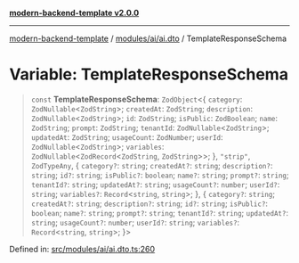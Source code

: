 [**modern-backend-template v2.0.0**](../../../../README.md)

***

[modern-backend-template](../../../../modules.md) / [modules/ai/ai.dto](../README.md) / TemplateResponseSchema

# Variable: TemplateResponseSchema

> `const` **TemplateResponseSchema**: `ZodObject`\<\{ `category`: `ZodNullable`\<`ZodString`\>; `createdAt`: `ZodString`; `description`: `ZodNullable`\<`ZodString`\>; `id`: `ZodString`; `isPublic`: `ZodBoolean`; `name`: `ZodString`; `prompt`: `ZodString`; `tenantId`: `ZodNullable`\<`ZodString`\>; `updatedAt`: `ZodString`; `usageCount`: `ZodNumber`; `userId`: `ZodNullable`\<`ZodString`\>; `variables`: `ZodNullable`\<`ZodRecord`\<`ZodString`, `ZodString`\>\>; \}, `"strip"`, `ZodTypeAny`, \{ `category?`: `string`; `createdAt?`: `string`; `description?`: `string`; `id?`: `string`; `isPublic?`: `boolean`; `name?`: `string`; `prompt?`: `string`; `tenantId?`: `string`; `updatedAt?`: `string`; `usageCount?`: `number`; `userId?`: `string`; `variables?`: `Record`\<`string`, `string`\>; \}, \{ `category?`: `string`; `createdAt?`: `string`; `description?`: `string`; `id?`: `string`; `isPublic?`: `boolean`; `name?`: `string`; `prompt?`: `string`; `tenantId?`: `string`; `updatedAt?`: `string`; `usageCount?`: `number`; `userId?`: `string`; `variables?`: `Record`\<`string`, `string`\>; \}\>

Defined in: [src/modules/ai/ai.dto.ts:260](https://github.com/maemreyo/saas-4cus-nodejs/blob/1a77de11cd6eaefe66c31c7f5de281673fc25ce5/src/modules/ai/ai.dto.ts#L260)
